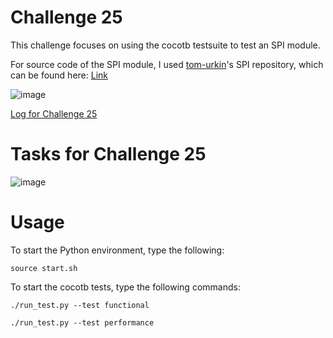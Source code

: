 # Challenge 25

This challenge focuses on using the cocotb testsuite to test an SPI module.

For source code of the SPI module, I used [tom-urkin](https://github.com/tom-urkin)'s SPI repository, which can be found here: [Link](https://github.com/tom-urkin/SPI/tree/main)

![image](https://github.com/user-attachments/assets/6c716b36-597a-40e6-814d-7958d8f26fea)


[Log for Challenge 25](https://docs.google.com/document/d/1Oy4-bRJ7l0Lyl9WeyTtMmbvLG7Scp5g-CBwCc1dWNYU/edit?usp=sharing)

# Tasks for Challenge 25

![image](https://github.com/user-attachments/assets/6df5eb22-70e5-46dc-89b8-c92f54796c69)

# Usage

To start the Python environment, type the following:

    source start.sh

To start the cocotb tests, type the following commands:

    ./run_test.py --test functional

    ./run_test.py --test performance
